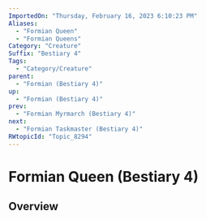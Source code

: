 ```yaml
---
ImportedOn: "Thursday, February 16, 2023 6:10:23 PM"
Aliases:
  - "Formian Queen"
  - "Formian Queens"
Category: "Creature"
Suffix: "Bestiary 4"
Tags:
  - "Category/Creature"
parent:
  - "Formian (Bestiary 4)"
up:
  - "Formian (Bestiary 4)"
prev:
  - "Formian Myrmarch (Bestiary 4)"
next:
  - "Formian Taskmaster (Bestiary 4)"
RWtopicId: "Topic_8294"
---
```

# Formian Queen (Bestiary 4)
## Overview
